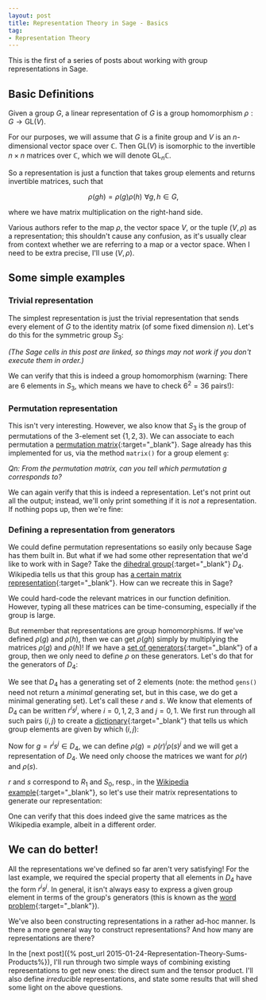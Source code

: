 ```yaml
---
layout: post
title: Representation Theory in Sage - Basics
tag: 
- Representation Theory
---
```


This is the first of a series of posts about working with group representations in Sage.

<!--more-->

## Basic Definitions

Given a group $G$, a linear representation of $G$ is a group homomorphism $\rho: G \to \mathrm{GL}(V)$. 

For our purposes, we will assume that $G$ is a finite group and $V$ is an $n$-dimensional vector space over $\mathbb{C}$. Then $\mathrm{GL}(V)$ is isomorphic to the invertible $n \times n$ matrices over $\mathbb{C}$, which we will denote $\mathrm{GL}_n \mathbb{C}$. 

So a representation is just a function that takes group elements and returns invertible matrices, such that

$$
\rho(g h) = \rho(g) \rho(h) \,\, \forall g,h \in G,
$$

where we have matrix multiplication on the right-hand side.

Various authors refer to the map $\rho$, the vector space $V$, or the tuple $(V,\rho)$ as a representation; this shouldn't cause any confusion, as it's usually clear from context whether we are referring to a map or a vector space. When I need to be extra precise, I'll use $(V,\rho)$.

## Some simple examples

### Trivial representation
The simplest representation is just the trivial representation that sends every element of $G$ to the identity matrix (of some fixed dimension $n$). Let's do this for the symmetric group $S_3$:

*(The Sage cells in this post are linked, so things may not work if you don't execute them in order.)*

<div class="linked">
  <script type="text/x-sage">
G = SymmetricGroup(3)
n = 3

def triv(g):
    return matrix.identity(n)

g = G.an_element()

show(triv(g))
  </script>
</div>

We can verify that this is indeed a group homomorphism (warning: There are 6 elements in $S_3$, which means we have to check $6^2 = 36$ pairs!):

<div class="linked">
  <script type="text/x-sage">
for g in G:
    for h in G:
        print triv(g*h) == triv(g)*triv(h)  
  </script>
</div>

### Permutation representation
This isn't very interesting. However, we also know that $S_3$ is the group of permutations of the 3-element set {$1,2,3$}. We can associate to each permutation a [permutation matrix](http://mathworld.wolfram.com/PermutationMatrix.html){:target="_blank"}. Sage already has this implemented for us, via the method `matrix()` for a group element `g`:

<div class="linked">
  <script type="text/x-sage">
def perm(g):
    return g.matrix()

g = G.an_element()

show(perm(g))
  </script>
</div>

*Qn: From the permutation matrix, can you tell which permutation $g$ corresponds to?*

We can again verify that this is indeed a representation. Let's not print out all the output; instead, we'll only print something if it is *not* a representation. If nothing pops up, then we're fine:

<div class="linked">
  <script type="text/x-sage">
for g in G:
    for h in G:
        if triv(g*h) != triv(g)*triv(h):
            print "This is not a representation!"
  </script>
</div>

### Defining a representation from generators
We could define permutation representations so easily only because Sage has them built in. But what if we had some other representation that we'd like to work with in Sage? Take the [dihedral group](http://en.wikipedia.org/wiki/Dihedral_group){:target="_blank"} $D_4$. Wikipedia tells us that this group has [a certain matrix representation](http://en.wikipedia.org/wiki/Dihedral_group#Matrix_representation){:target="_blank"}. How can we recreate this in Sage?

We could hard-code the relevant matrices in our function definition. However, typing all these matrices can be time-consuming, especially if the group is large.

But remember that representations are group homomorphisms. If we've defined $\rho(g)$ and $\rho(h)$, then we can get $\rho(gh)$ simply by multiplying the matrices $\rho(g)$ and $\rho(h)$! If we have a [set of generators](http://en.wikipedia.org/wiki/Generating_set_of_a_group){:target="_blank"} of a group, then we only need to define $\rho$ on these generators. Let's do that for the generators of $D_4$:

<div class="linked">
  <script type="text/x-sage">
D4 = DihedralGroup(4)

D4.gens()
  </script>
</div>

We see that $D_4$ has a generating set of 2 elements (note: the method `gens()` need not return a *minimal* generating set, but in this case, we do get a minimal generating set). Let's call these $r$ and $s$. We know that elements of $D_4$ can be written $r^is^j$, where $i = 0,1,2,3$ and $j = 0,1$. We first run through all such pairs $(i,j)$ to create a [dictionary](https://docs.python.org/2/tutorial/datastructures.html#dictionaries){:target="_blank"} that tells us which group elements are given by which $(i,j)$:

<div class="linked">
  <script type="text/x-sage">
r,s = D4.gens()  
D4_dict = {}

# Populate dictionary
for i in range(4):
    for j in range(2):
        D4_dict[r^i * s^j] = (i,j)

# Check!
for g in D4:
    show(D4_dict[g])
  </script>
</div>

Now for $g = r^i s^j \in D_4$, we can define $\rho(g) = \rho(r)^i \rho(s)^j$ and we will get a representation of $D_4$. We need only choose the matrices we want for $\rho(r)$ and $\rho(s)$.

$r$ and $s$ correspond to $R_1$ and $S_0$, resp., in the [Wikipedia example](http://en.wikipedia.org/wiki/Dihedral_group#Matrix_representation){:target="_blank"}, so let's use their matrix representations to generate our representation:

<div class="linked">
  <script type="text/x-sage">
def wiki_rep(g):
    i,j = D4_dict[g]
    return matrix([[0,-1],[1,0]])^i * matrix([[1,0],[0,-1]])^j

# Check!
for g in D4:
    show(wiki_rep(g))
  </script>
</div>

One can verify that this does indeed give the same matrices as the Wikipedia example, albeit in a different order.

## We can do better!
All the representations we've defined so far aren't very satisfying! For the last example, we required the special property that all elements in $D_4$ have the form $r^i s^j$. In general, it isn't always easy to express a given group element in terms of the group's generators (this is known as the [word problem](http://en.wikipedia.org/wiki/Word_problem_for_groups){:target="_blank"}).

We've also been constructing representations in a rather ad-hoc manner. Is there a more general way to construct representations? And how many are representations are there?

In the [next post]({% post_url 2015-01-24-Representation-Theory-Sums-Products%}), I'll run through two simple ways of combining existing representations to get new ones: the direct sum and the tensor product. I'll also define *irreducible* representations, and state some results that will shed some light on the above questions.
